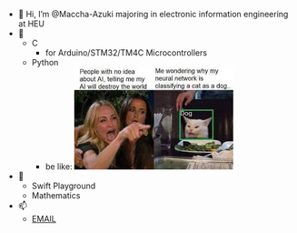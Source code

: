 - 👋 Hi, I’m @Maccha-Azuki majoring in electronic information engineering at HEU
- 👀 
  - C
    - for Arduino/STM32/TM4C Microcontrollers
  - Python
    - be like:
 ![real deep learning](https://github.com/Maccha-Azuki/Maccha-Azuki/blob/main/1DF42A697A1ECA7A9649FDBF2079B92D.jpg)
- 🌱 
  - Swift Playground
  - Mathematics
- 📫 
  - [EMAIL](lightblue@drrr.us)

<!---
Maccha-Azuki/Maccha-Azuki is a ✨ special ✨ repository because its `README.md` (this file) appears on your GitHub profile.
You can click the Preview link to take a look at your changes.
--->
